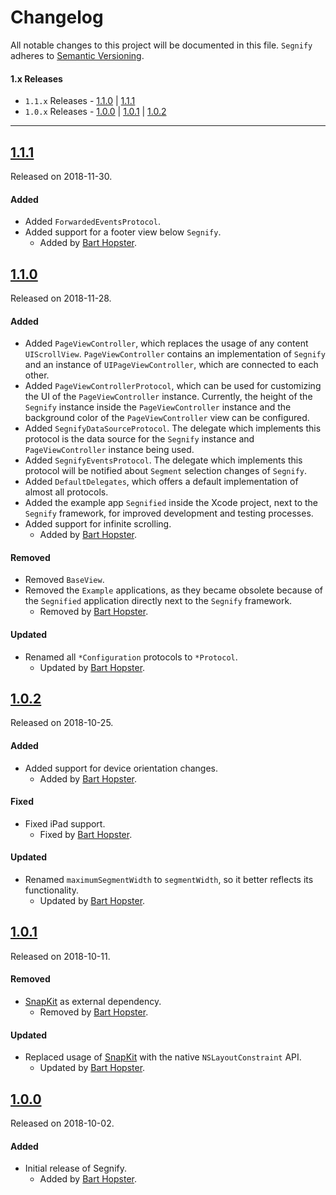 # Changelog
All notable changes to this project will be documented in this file.
`Segnify` adheres to [Semantic Versioning](https://semver.org/).

#### 1.x Releases
- `1.1.x` Releases - [1.1.0](#110) | [1.1.1](#111)
- `1.0.x` Releases - [1.0.0](#100) | [1.0.1](#101) | [1.0.2](#102)

---
## [1.1.1](https://github.com/nedap/Segnify/releases/tag/1.1.1)
Released on 2018-11-30.

#### Added

- Added `ForwardedEventsProtocol`.
- Added support for a footer view below `Segnify`.
  - Added by [Bart Hopster](https://github.com/barthopster).

## [1.1.0](https://github.com/nedap/Segnify/releases/tag/1.1.0)
Released on 2018-11-28.

#### Added

- Added `PageViewController`, which replaces the usage of any content `UIScrollView`. `PageViewController` contains an implementation of `Segnify` and an instance of `UIPageViewController`, which are connected to each other.
- Added `PageViewControllerProtocol`, which can be used for customizing the UI of the `PageViewController` instance. Currently, the height of the `Segnify` instance inside the `PageViewController` instance and the background color of the `PageViewController` view can be configured.
- Added `SegnifyDataSourceProtocol`. The delegate which implements this protocol is the data source for the `Segnify` instance and `PageViewController` instance being used.
- Added `SegnifyEventsProtocol`. The delegate which implements this protocol will be notified about `Segment` selection changes of `Segnify`.
- Added `DefaultDelegates`, which offers a default implementation of almost all protocols.
- Added the example app `Segnified` inside the Xcode project, next to the `Segnify` framework, for improved development and testing processes.
- Added support for infinite scrolling.
  - Added by [Bart Hopster](https://github.com/barthopster).

#### Removed
- Removed `BaseView`.
- Removed the `Example` applications, as they became obsolete because of the `Segnified` application directly next to the `Segnify` framework.
  - Removed by [Bart Hopster](https://github.com/barthopster).

#### Updated
- Renamed all `*Configuration` protocols to `*Protocol`.
  - Updated by [Bart Hopster](https://github.com/barthopster).
  
## [1.0.2](https://github.com/nedap/Segnify/releases/tag/1.0.2)
Released on 2018-10-25.

#### Added

- Added support for device orientation changes.
  - Added by [Bart Hopster](https://github.com/barthopster).

#### Fixed

- Fixed iPad support.
  - Fixed by [Bart Hopster](https://github.com/barthopster).

#### Updated
- Renamed `maximumSegmentWidth` to `segmentWidth`, so it better reflects its functionality.
  - Updated by [Bart Hopster](https://github.com/barthopster).

## [1.0.1](https://github.com/nedap/Segnify/releases/tag/1.0.1)
Released on 2018-10-11.

#### Removed

- [SnapKit](https://snapkit.io) as external dependency.
  - Removed by [Bart Hopster](https://github.com/barthopster).

#### Updated
- Replaced usage of [SnapKit](https://snapkit.io) with the native `NSLayoutConstraint` API.
  - Updated by [Bart Hopster](https://github.com/barthopster).

## [1.0.0](https://github.com/nedap/Segnify/releases/tag/1.0.0)
Released on 2018-10-02.

#### Added
- Initial release of Segnify.
  - Added by [Bart Hopster](https://github.com/barthopster).
